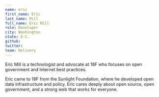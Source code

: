 ```yaml
---
name: eric
first_name: Eric
last_name: Mill
full_name: Eric Mill
role: Developer
city: Washington
state: D.C.
github:
twitter:
team: Delivery
---
```


Eric Mill is a technologist and advocate at 18F who focuses on open government and Internet best practices.

Eric came to 18F from the Sunlight Foundation, where he developed open data infrastructure and policy. Eric cares deeply about open source, open government, and a strong web that works for everyone. 
